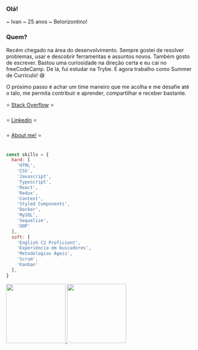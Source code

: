 ### Olá!

~ Ivan
~ 25 anos
~ Belorizontino!

### Quem?

Recém chegado na área do desenvolvimento. Sempre gostei de resolver problemas, usar e descobrir ferramentas e assuntos novos. Também gosto de escrever. Bastou uma curiosidade na direção certa e eu caí no freeCodeCamp. De lá, fui estudar na Trybe. E agora trabalho como Summer de Currículo! 😅

O próximo passo é achar um time maneiro que me acolha e me desafie até o talo, me permita contribuir e aprender, compartilhar e receber bastante.


⭐ [Stack Overflow](https://stackoverflow.com/users/16532168/zigoni) ⭐<br><br>
⭐ [Linkedin](https://www.linkedin.com/in/ivan-zigoni/) ⭐<br><br>
⭐ [About me!](https://ivanzigoni.github.io/) ⭐<br><br>

```js
const skills = {
  hard: [
    'HTML',
    'CSS',
    'Javascript',
    'Typescript',
    'React',
    'Redux',
    'Context',
    'Styled Components',
    'Docker',
    'MySQL',
    'Sequelize',
    'OOP'
  ],
  soft: [
    'English C2 Proficient',
    'Experiência em buscadores',
    'Metodologias Ágeis',
    'Scrum',
    'Kanban'
  ],
}
```


<div>
<a href="https://github.com/ivanzigoni">
<img height="160em" src="https://github-readme-stats.vercel.app/api/top-langs/?username=ivanzigoni&layout=compact&langs_count=7&theme=dracula"/>
<img height="160em" src="https://github-readme-stats.vercel.app/api?username=ivanzigoni&show_icons=true&theme=dracula&include_all_commits=true&count_private=true"/>
</div>
